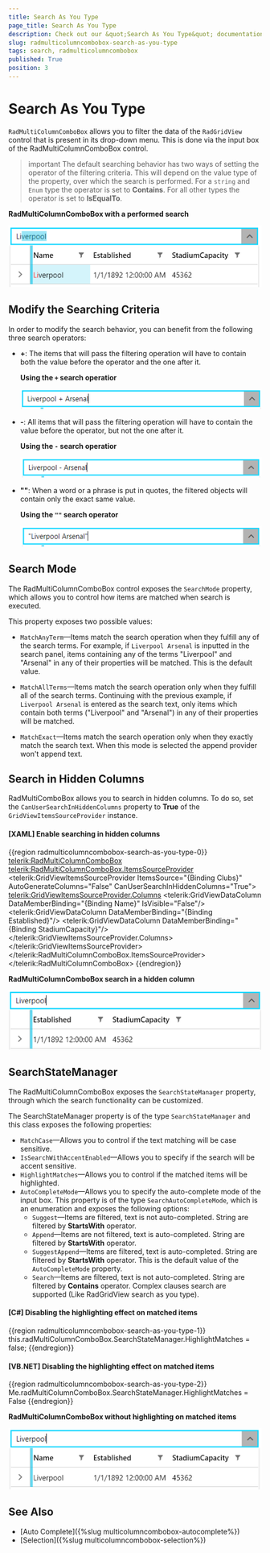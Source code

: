 ```yaml
---
title: Search As You Type
page_title: Search As You Type
description: Check out our &quot;Search As You Type&quot; documentation article for the RadMultiColumnComboBox control.
slug: radmulticolumncombobox-search-as-you-type
tags: search, radmulticolumncombobox
published: True
position: 3
---
```


# Search As You Type

`RadMultiColumnComboBox` allows you to filter the data of the `RadGridView` control that is present in its drop-down menu. This is done via the input box of the RadMultiColumnComboBox control.

>important The default searching behavior has two ways of setting the operator of the filtering criteria. This will depend on the value type of the property, over which the search is performed. For a `string` and `Enum` type the operator is set to __Contains__. For all other types the operator is set to __IsEqualTo__.

__RadMultiColumnComboBox with a performed search__

![RadMultiColumnComboBox with a perfomed search](images/radmulticolumncombobox-search-as-you-type-0.png)

## Modify the Searching Criteria

In order to modify the search behavior, you can benefit from the following three search operators:

* __+__: The items that will pass the filtering operation will have to contain both the value before the operator and the one after it.

    __Using the `+` search operatior__

    ![RadMultiColumnComboBox with plus search operator](images/radmulticolumncombobox-search-as-you-type-1.png)

* __-__: All items that will pass the filtering operation will have to contain the value before the operator, but not the one after it.
    
    __Using the `-` search operatior__

    ![RadMultiColumnComboBox with minus search operator](images/radmulticolumncombobox-search-as-you-type-2.png)

* __""__: When a word or a phrase is put in quotes, the filtered objects will contain only the exact same value.

    __Using the `""` search operator__

    ![RadMultiColumnComboBox with quotes search operator](images/radmulticolumncombobox-search-as-you-type-3.png)

## Search Mode

The RadMultiColumnComboBox control exposes the `SearchMode` property, which allows you to control how items are matched when search is executed. 

This property exposes two possible values:

* `MatchAnyTerm`&mdash;Items match the search operation when they fulfill any of the search terms. For example, if `Liverpool Arsenal` is inputted in the search panel, items containing any of the terms "Liverpool" and "Arsenal" in any of their properties will be matched. This is the default value.

* `MatchAllTerms`&mdash;Items match the search operation only when they fulfill all of the search terms. Continuing with the previous example, if `Liverpool Arsenal` is entered as the search text, only items which contain both terms ("Liverpool" and "Arsenal") in any of their properties will be matched.

* `MatchExact`&mdash;Items match the search operation only when they exactly match the search text. When this mode is selected the append provider won't append text.

## Search in Hidden Columns

RadMultiComboBox allows you to search in hidden columns. To do so, set the `CanUserSearchInHiddenColumns` property to __True__ of the `GridViewItemsSourceProvider` instance.

#### __[XAML] Enable searching in hidden columns__
{{region radmulticolumncombobox-search-as-you-type-0}}
    <telerik:RadMultiColumnComboBox>
        <telerik:RadMultiColumnComboBox.ItemsSourceProvider>
            <telerik:GridViewItemsSourceProvider ItemsSource="{Binding Clubs}" 
                                                 AutoGenerateColumns="False" 
                                                 CanUserSearchInHiddenColumns="True">
                <telerik:GridViewItemsSourceProvider.Columns>
                    <telerik:GridViewDataColumn DataMemberBinding="{Binding Name}" IsVisible="False"/>
                    <telerik:GridViewDataColumn DataMemberBinding="{Binding Established}"/>
                    <telerik:GridViewDataColumn DataMemberBinding="{Binding StadiumCapacity}"/>
                </telerik:GridViewItemsSourceProvider.Columns>
            </telerik:GridViewItemsSourceProvider>
        </telerik:RadMultiColumnComboBox.ItemsSourceProvider>
    </telerik:RadMultiColumnComboBox>
{{endregion}}

__RadMultiColumnComboBox search in a hidden column__

![RadMultiColumnComboBox search in a hidden column](images/radmulticolumncombobox-search-as-you-type-4.png)

## SearchStateManager

The RadMultiColumnComboBox exposes the `SearchStateManager` property, through which the search functionality can be customized.

The SearchStateManager property is of the type `SearchStateManager` and this class exposes the following properties:

* `MatchCase`&mdash;Allows you to control if the text matching will be case sensitive.
* `IsSearchWithAccentEnabled`&mdash;Allows you to specify if the search will be accent sensitive.
* `HighlightMatches`&mdash;Allows you to control if the matched items will be highlighted.
* `AutoCompleteMode`&mdash;Allows you to specify the auto-complete mode of the input box. 
    This property is of the type `SearchAutoCompleteMode`, which is an enumeration and exposes the following options:
    * `Suggest`&mdash;Items are filtered, text is not auto-completed. String are filtered by __StartsWith__ operator.
    * `Append`&mdash;Items are not filtered, text is auto-completed. String are filtered by __StartsWith__ operator.
    * `SuggestAppend`&mdash;Items are filtered, text is auto-completed. String are filtered by __StartsWith__ operator. This is the default value of the `AutoCompleteMode` property.
    * `Search`&mdash;Items are filtered, text is not auto-completed. String are filtered by __Contains__ operator. Complex clauses search are supported (Like RadGridView search as you type).

#### __[C#] Disabling the highlighting effect on matched items__
{{region radmulticolumncombobox-search-as-you-type-1}}
    this.radMultiColumnComboBox.SearchStateManager.HighlightMatches = false;
{{endregion}}

#### __[VB.NET] Disabling the highlighting effect on matched items__
{{region radmulticolumncombobox-search-as-you-type-2}}
    Me.radMultiColumnComboBox.SearchStateManager.HighlightMatches = False
{{endregion}}

__RadMultiColumnComboBox without highlighting on matched items__

![RadMultiColumnComboBox without highlighting on matched items](images/radmulticolumncombobox-search-as-you-type-5.png)

## See Also
* [Auto Complete]({%slug multicolumncombobox-autocomplete%})
* [Selection]({%slug multicolumncombobox-selection%})
